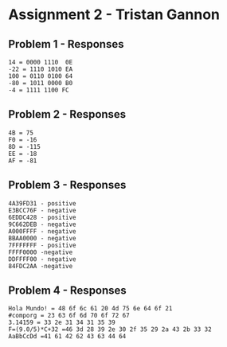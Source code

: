 # Assignment 2 - Tristan Gannon

## Problem 1 - Responses

```
14 = 0000 1110  0E
-22 = 1110 1010 EA
100 = 0110 0100 64
-80 = 1011 0000 B0
-4 = 1111 1100 FC
```

## Problem 2 - Responses

```
4B = 75
F0 = -16
8D = -115
EE = -18
AF = -81
```

## Problem 3 - Responses

```
4A39FD31 - positive
E3BCC76F - negative
6EDDC428 - positive 
9C662DEB - negative
A000FFFF - negative
BBAA0000 - negative
7FFFFFFF - positive
FFFF0000 -negative
DDFFFF00 - negative 
84FDC2AA -negative
```

## Problem 4 - Responses

```
Hola Mundo! = 48 6f 6c 61 20 4d 75 6e 64 6f 21
#comporg = 23 63 6f 6d 70 6f 72 67
3.14159 = 33 2e 31 34 31 35 39
F=(9.0/5)*C+32 =46 3d 28 39 2e 30 2f 35 29 2a 43 2b 33 32
AaBbCcDd =41 61 42 62 43 63 44 64
```
